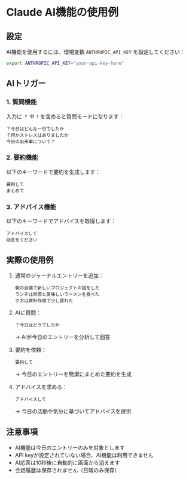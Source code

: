 # Claude AI機能の使用例

## 設定
AI機能を使用するには、環境変数 `ANTHROPIC_API_KEY` を設定してください：

```bash
export ANTHROPIC_API_KEY="your-api-key-here"
```

## AIトリガー

### 1. 質問機能
入力に `？` や `?` を含めると質問モードになります：

```
？今日はどんな一日でしたか
？何かストレスはありましたか
今日の出来事について？
```

### 2. 要約機能
以下のキーワードで要約を生成します：

```
要約して
まとめて
```

### 3. アドバイス機能
以下のキーワードでアドバイスを取得します：

```
アドバイスして
助言をください
```

## 実際の使用例

1. 通常のジャーナルエントリーを追加：
   ```
   朝の会議で新しいプロジェクトの話をした
   ランチは同僚と美味しいラーメンを食べた
   夕方は資料作成で少し疲れた
   ```

2. AIに質問：
   ```
   ？今日はどうでしたか
   ```
   → AIが今日のエントリーを分析して回答

3. 要約を依頼：
   ```
   要約して
   ```
   → 今日のエントリーを簡潔にまとめた要約を生成

4. アドバイスを求める：
   ```
   アドバイスして
   ```
   → 今日の活動や気分に基づいてアドバイスを提供

## 注意事項

- AI機能は今日のエントリーのみを対象とします
- API keyが設定されていない場合、AI機能は利用できません
- AI応答は10秒後に自動的に画面から消えます
- 会話履歴は保存されません（日報のみ保存）